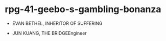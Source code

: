 # rpg-41-geebo-s-gambling-bonanza

- EVAN BETHEL, INHERITOR OF SUFFERING


- JUN KUANG, THE BRIDGEEngineer
